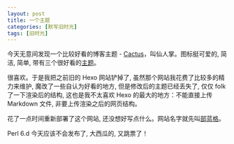 ```yaml
---
layout: post
title: 一个主题
categories: [默写旧时光]
tags: [旧时光]
---
```


今天无意间发现一个比较好看的博客主题 - [Cactus](https://github.com/probberechts/hexo-theme-cactus)，叫仙人掌。图标挺可爱的, 简洁, 简单, 带有三个很好看的[主题](https://probberechts.github.io/hexo-theme-cactus/cactus-classic/public/)。

很喜欢。于是我把之前旧的 Hexo 网站铲掉了, 虽然那个网站我花费了比较多的精力来维护, 魔改了一些自认为好看的地方, 但是修改后的主题已经丢失了, 仅仅 folk 了一下渲染后的结构, 这也是我不太喜欢 Hexo 的最大的地方：不能直接上传 Markdown 文件, 非要上传渲染之后的网页结构。

花了一点时间重新部署了这个网站, 还没想好写点什么。网站名字就先叫[部蓝格](https://ohmycloud.github.io)。

Perl 6.d 今天应该不会发布了, 大西瓜的, 又跳票了！
